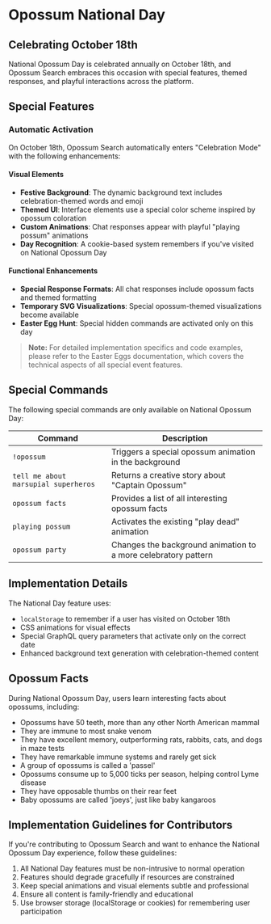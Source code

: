 # Opossum National Day

## Celebrating October 18th

National Opossum Day is celebrated annually on October 18th, and Opossum Search embraces this occasion with special features, themed responses, and playful interactions across the platform.

## Special Features

### Automatic Activation

On October 18th, Opossum Search automatically enters "Celebration Mode" with the following enhancements:

#### Visual Elements
- **Festive Background**: The dynamic background text includes celebration-themed words and emoji
- **Themed UI**: Interface elements use a special color scheme inspired by opossum coloration
- **Custom Animations**: Chat responses appear with playful "playing possum" animations
- **Day Recognition**: A cookie-based system remembers if you've visited on National Opossum Day

#### Functional Enhancements
- **Special Response Formats**: All chat responses include opossum facts and themed formatting
- **Temporary SVG Visualizations**: Special opossum-themed visualizations become available
- **Easter Egg Hunt**: Special hidden commands are activated only on this day

> **Note:** For detailed implementation specifics and code examples, please refer to the Easter Eggs documentation, which covers the technical aspects of all special event features.

## Special Commands

The following special commands are only available on National Opossum Day:

| Command | Description |
|---------|-------------|
| `!opossum` | Triggers a special opossum animation in the background |
| `tell me about marsupial superheros` | Returns a creative story about "Captain Opossum" |
| `opossum facts` | Provides a list of all interesting opossum facts |
| `playing possum` | Activates the existing "play dead" animation |
| `opossum party` | Changes the background animation to a more celebratory pattern |

## Implementation Details

The National Day feature uses:
- `localStorage` to remember if a user has visited on October 18th
- CSS animations for visual effects
- Special GraphQL query parameters that activate only on the correct date
- Enhanced background text generation with celebration-themed content

## Opossum Facts

During National Opossum Day, users learn interesting facts about opossums, including:

- Opossums have 50 teeth, more than any other North American mammal
- They are immune to most snake venom
- They have excellent memory, outperforming rats, rabbits, cats, and dogs in maze tests
- They have remarkable immune systems and rarely get sick
- A group of opossums is called a 'passel'
- Opossums consume up to 5,000 ticks per season, helping control Lyme disease
- They have opposable thumbs on their rear feet
- Baby opossums are called 'joeys', just like baby kangaroos

## Implementation Guidelines for Contributors

If you're contributing to Opossum Search and want to enhance the National Opossum Day experience, follow these guidelines:

1. All National Day features must be non-intrusive to normal operation
2. Features should degrade gracefully if resources are constrained
3. Keep special animations and visual elements subtle and professional
4. Ensure all content is family-friendly and educational
5. Use browser storage (localStorage or cookies) for remembering user participation